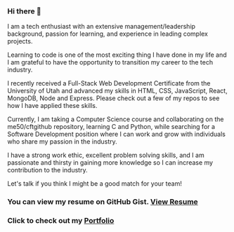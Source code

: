 ### Hi there 👋

<!--
**cftgithub/cftgithub** is a ✨ _special_ ✨ repository because its `README.md` (this file) appears on your GitHub profile.

Here are some ideas to get you started:

- 🔭 I’m currently working on ...
- 🌱 I’m currently learning ...
- 👯 I’m looking to collaborate on ...
- 🤔 I’m looking for help with ...
- 💬 Ask me about ...
- 📫 How to reach me: ...
- 😄 Pronouns: ...
- ⚡ Fun fact: ...
-->

I am a tech enthusiast with an extensive management/leadership background, passion for learning, and experience in leading complex projects. 

Learning to code is one of the most exciting thing I have done in my life and I am grateful to have the opportunity to transition my career to the tech industry.

I recently received a Full-Stack Web Development Certificate from the University of Utah and advanced my skills in HTML, CSS, JavaScript, React, MongoDB, Node and Express. Please check out a few of my repos to see how I have applied these skills.

Currently, I am taking a Computer Science course and collaborating on the me50/cftgithub repository, learning C and Python, while searching for a Software Development position where I can work and grow with individuals who share my passion in the industry.

I have a strong work ethic, excellent problem solving skills, and I am passionate and thirsty in gaining more knowledge so I can increase my contribution to the industry.

Let's talk if you think I might be a good match for your team!

### You can view my resume on GitHub Gist. [View Resume](https://gist.github.com/cftgithub/39bfc94ad1e54d752e3d04f841a08c31)
### Click to check out my [Portfolio](https://cftgithub.github.io/ChiafongTsao-PortfolioSP/)



